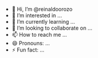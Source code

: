 - 👋 Hi, I’m @reinaldoorozo
- 👀 I’m interested in ...
- 🌱 I’m currently learning ...
- 💞️ I’m looking to collaborate on ...
- 📫 How to reach me ...
- 😄 Pronouns: ...
- ⚡ Fun fact: ...

<!---
reinaldoorozo/reinaldoorozo is a ✨ special ✨ repository because its `README.md` (this file) appears on your GitHub profile.
You can click the Preview link to take a look at your changes.
--->
